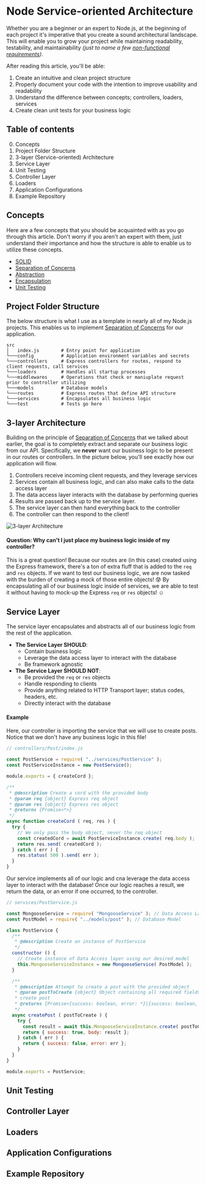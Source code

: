 # Node Service-oriented Architecture
Whether you are a beginner or an expert to Node.js, at the beginning of each project it's imperative that
you create a sound architectural landscape. This will enable you to grow your project while maintaining readability,
testability, and maintainability *(just to name a few [non-functional requirements](https://www.guru99.com/non-functional-requirement-type-example.html#2))*.

After reading this article, you'll be able: 
  1) Create an intuitive and clean project structure
  2) Properly document your code with the intention to improve usability and readability
  3) Understand the difference between concepts; controllers, loaders, services
  4) Create clean unit tests for your business logic


## Table of contents
  0) Concepts
  1) Project Folder Structure
  2) 3-layer (Service-oriented) Architecture
  3) Service Layer
  4) Unit Testing
  5) Controller Layer
  6) Loaders
  7) Application Configurations
  8) Example Repository

## Concepts
Here are a few concepts that you should be acquainted with as you go through this article. Don't worry if you
aren't an expert with them, just understand their importance and how the structure is able to enable us to utilize
these concepts.

* [SOLID](https://scotch.io/bar-talk/s-o-l-i-d-the-first-five-principles-of-object-oriented-design)
* [Separation of Concerns](https://medium.com/machine-words/separation-of-concerns-1d735b703a60)
* [Abstraction]()
* [Encapsulation]()
* [Unit Testing]()

## Project Folder Structure
The below structure is what I use as a template in nearly all of my Node.js projects. This enables us to 
implement [Separation of Concerns](https://medium.com/machine-words/separation-of-concerns-1d735b703a60)
for our application.
```
src
│   index.js        # Entry point for application
└───config          # Application environment variables and secrets
└───controllers     # Express controllers for routes, respond to client requests, call services
└───loaders         # Handles all startup processes
└───middlewares     # Operations that check or maniuplate request prior to controller utilizing
└───models          # Database models
└───routes          # Express routes that define API structure
└───services        # Encapsulates all business logic
└───test            # Tests go here
```

## 3-layer Architecture
Building on the principle of [Separation of Concerns](https://medium.com/machine-words/separation-of-concerns-1d735b703a60)
that we talked about earlier, the goal is to completely extract and separate our business logic from our API. Specifically,
we **never** want our business logic to be present in our routes or controllers. In the picture below, you'll see exactly 
how our application will flow. 
1) Controllers receive incoming client requests, and they leverage services 
2) Services contain all business logic, and can also make calls to the data access layer
3) The data access layer interacts with the database by performing queries
4) Results are passed back up to the service layer.
5) The service layer can then hand everything back to the controller
6) The controller can then respond to the client!

![3-layer Architecture](https://softwareontheroad.com/static/122dab3154cb7e417bbb210bbce7ca01/62eec/server_layers.jpg)

#### Question: Why can't I just place my business logic inside of my controller?
This is a great question! Because our routes are (in this case) created using the Express framework, there's 
a ton of extra fluff that is added to the `req` and `res` objects. If we want to test our business logic, we
are now tasked with the burden of creating a mock of those entire objects! :cold_sweat:  By encapsulating all of our business logic
inside of services, we are able to test it without having to mock-up the Express `req` or `res` objects! :relaxed:

## Service Layer
The service layer encapsulates and abstracts all of our business logic from the rest of the application.

* **The Service Layer SHOULD**:
  * Contain business logic
  * Leverage the data access layer to interact with the database
  * Be framework agnostic
* **The Service Layer SHOULD NOT**:
  * Be provided the `req` or `res` objects
  * Handle responding to clients
  * Provide anything related to HTTP Transport layer; status codes, headers, etc.
  * Directly interact with the database
  
#### Example 
Here, our controller is importing the service that we will use to create posts.
Notice that we don't have any business logic in this file!

```javascript
// controllers/Post/index.js

const PostService = require( "../services/PostService" );
const PostServiceInstance = new PostService();

module.exports = { createCord };

/**
 * @description Create a cord with the provided body
 * @param req {object} Express req object 
 * @param res {object} Express res object
 * @returns {Promise<*>}
 */
async function createCord ( req, res ) {
  try {
    // We only pass the body object, never the req object
    const createdCord = await PostServiceInstance.create( req.body );
    return res.send( createdCord );
  } catch ( err ) {
    res.status( 500 ).send( err );
  }
}
```

Our service implements all of our logic and cna leverage the data access layer to
interact with the database! Once our logic reaches a result, we return the data, or an 
error if one occurred, to the controller.
```javascript
// services/PostService.js

const MongooseService = require( "MongooseService" ); // Data Access Layer
const PostModel = require( "../models/post" ); // Database Model

class PostService {
  /**
   * @description Create an instance of PostService
   */
  constructor () {
    // Create instance of Data Access layer using our desired model
    this.MongooseServiceInstance = new MongooseService( PostModel );
  }

  /**
   * @description Attempt to create a post with the provided object
   * @param postToCreate {object} Object containing all required fields to
   * create post
   * @returns {Promise<{success: boolean, error: *}|{success: boolean, body: *}>}
   */
  async createPost ( postToCreate ) {
    try {
      const result = await this.MongooseServiceInstance.create( postToCreate );
      return { success: true, body: result };
    } catch ( err ) {
      return { success: false, error: err };
    }
  }
}

module.exports = PostService;
```

## Unit Testing

## Controller Layer

## Loaders

## Application Configurations

## Example Repository
